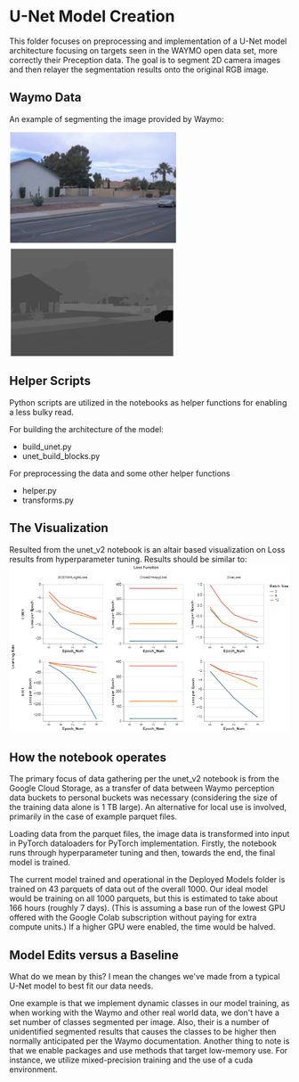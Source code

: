 # U-Net Model Creation
This folder focuses on preprocessing and implementation of a U-Net model architecture focusing on targets seen in the WAYMO open data set, more correctly their Preception data. 
The goal is to segment 2D camera images and then relayer the segmentation results onto the original RGB image.
## Waymo Data
An example of segmenting the image provided by Waymo:


<img src="camera_image.png" width="300"> <img src="segmented.png" width="300">


## Helper Scripts
Python scripts are utilized in the notebooks as helper functions for enabling a less bulky read.

For building the architecture of the model:
- build_unet.py
- unet_build_blocks.py

For preprocessing the data and some other helper functions
- helper.py
- transforms.py

## The Visualization 
Resulted from the unet_v2 notebook is an altair based visualization on Loss results from hyperparameter tuning. Results should be similar to:
![tuning results](hyperparameter_tuning_2.png)

## How the notebook operates
The primary focus of data gathering per the unet_v2 notebook is from the Google Cloud Storage, as a transfer of data between Waymo perception data buckets to personal buckets was necessary (considering the size of the training data alone is 1 TB large). An alternative for local use is involved, primarily in the case of example parquet files.

Loading data from the parquet files, the image data is transformed into input in PyTorch dataloaders for PyTorch implementation. Firstly, the notebook runs through hyperparameter tuning and then, towards the end, the final model is trained. 

The current model trained and operational in the Deployed Models folder is trained on 43 parquets of data out of the overall 1000. Our ideal model would be training on all 1000 parquets, but this is estimated to take about 166 hours (roughly 7 days). (This is assuming a base run of the lowest GPU offered with the Google Colab subscription without paying for extra compute units.) If a higher GPU were enabled, the time would be halved. 

## Model Edits versus a Baseline
What do we mean by this? I mean the changes we've made from a typical U-Net model to best fit our data needs.

One example is that we implement dynamic classes in our model training, as when working with the Waymo and other real world data, we don't have a set number of classes segmented per image. Also, their is a number of unidentified segmented results that causes the classes to be higher then normally anticipated per the Waymo documentation.
Another thing to note is that we enable packages and use methods that target low-memory use. For instance, we utilize mixed-precision training and the use of a cuda environment.


